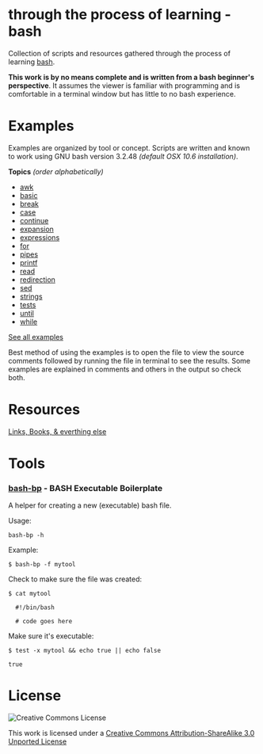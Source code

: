 # through the process of learning - bash

Collection of scripts and resources gathered through the process of 
learning [bash](http://en.wikipedia.org/wiki/bash_\(unix_shell\)).

**This work is by no means complete and is written from a bash beginner's
perspective**. It assumes the viewer is familiar with programming and is 
comfortable in a terminal window but has little to no bash experience.


# Examples

Examples are organized by tool or concept. Scripts are written and known
to work using GNU bash version 3.2.48 _(default OSX 10.6 installation)_. 

**Topics** _(order alphabetically)_

* [awk](./examples/awk)
* [basic](./examples/basic)
* [break](./examples/break)
* [case](./examples/case)
* [continue](./examples/continue)
* [expansion](./examples/expansion)
* [expressions](./examples/expressions)
* [for](./examples/for)
* [pipes](./examples/pipes)
* [printf](./examples/printf)
* [read](./examples/read)
* [redirection](./examples/redirection)
* [sed](./examples/sed)
* [strings](./examples/strings)
* [tests](./examples/tests)
* [until](./examples/until)
* [while](./examples/while)

[See all examples](./examples/)

Best method of using the examples is to open the file to
view the source comments followed by running the file in terminal to see the results.
Some examples are explained in comments and others in the output so check both.

# Resources

[Links, Books, & everthing else](./RESOURCES.md)


# Tools

### [bash-bp](./bin/bash-bp) - BASH Executable Boilerplate

A helper for creating a new (executable) bash file.

Usage:

    bash-bp -h

Example:

    $ bash-bp -f mytool

Check to make sure the file was created:

    $ cat mytool
    
      #!/bin/bash
      
      # code goes here

Make sure it's executable:

    $ test -x mytool && echo true || echo false
    
    true


# License

![Creative Commons License](http://i.creativecommons.org/l/by-sa/3.0/88x31.png)

This work is licensed under a [Creative Commons Attribution-ShareAlike 3.0 Unported License](http://creativecommons.org/licenses/by-sa/3.0/)

